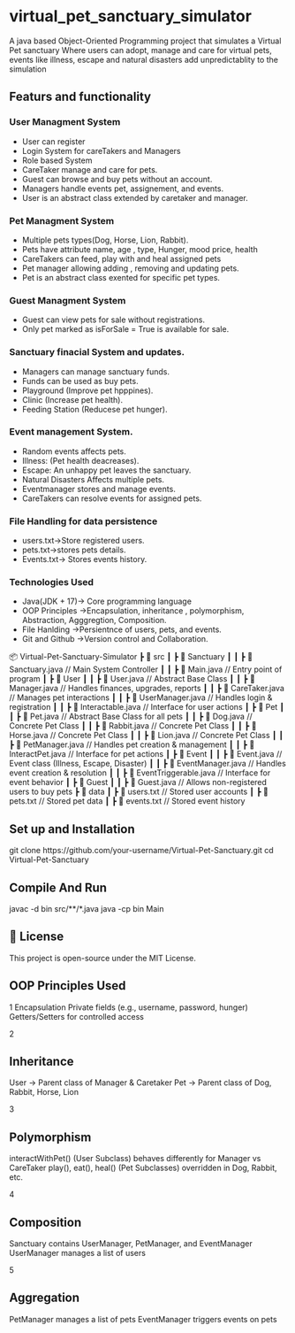 # virtual_pet_sanctuary_simulator
A java based Object-Oriented Programming project that simulates a Virtual Pet sanctuary Where users can adopt, manage and care for virtual pets, events like illness, escape  and natural disasters add unpredictablity to the simulation


<h2>Featurs and functionality</h2>
<h3>User Managment System</h3>
<ul>
  <li>User can register </li>
  <li>Login System for careTakers and Managers </li>
  <li>Role based System </li>
  <li>CareTaker manage and care for pets. </li>
  <li>Guest can browse and buy pets without an account. </li>
  <li>Managers handle events pet, assignement, and events. </li>
  <li>User is  an abstract class  extended by caretaker and manager.</li>
</ul>
<h3>Pet Managment System</h3>
<ul>
  <li>Multiple pets types(Dog, Horse, Lion, Rabbit). </li>
  <li>Pets have attribute name, age , type, Hunger, mood price, health</li>
  <li>CareTakers can feed, play with and heal assigned pets</li>
  <li>Pet manager allowing adding , removing and updating pets.</li>
  <li>Pet is an abstract class exented for specific pet types. </li>

</ul>
<h3>Guest Managment System</h3>
<ul>
  <li>Guest can view pets for sale without registrations. </li>
  <li>Only pet marked as isForSale = True is available for sale.</li>


</ul>
<h3>Sanctuary finacial  System and updates.</h3>
<ul>
  <li>Managers can manage sanctuary funds. </li>
  <li>Funds can be used as buy pets.</li>
  <li>Playground (Improve pet hpppines).</li>
  <li>Clinic (Increase pet health).</li>
  <li>Feeding Station (Reducese pet hunger).</li>


</ul>
<h3>Event management System.</h3>
<ul>
  <li>Random events affects pets. </li>
  <li>Illness: (Pet health deacreases).</li>
  <li> Escape: An unhappy pet leaves the sanctuary.</li>
  <li>Natural Disasters Affects multiple pets.</li>
  <li>Eventmanager stores and manage events.</li>
  <li>CareTakers can resolve events for assigned pets.</li>


</ul>
<h3>File Handling for data persistence</h3>
<ul>
  <li>users.txt->Store registered users. </li>
  <li>pets.txt->stores pets details.</li>
  <li>Events.txt-> Stores events history.</li>
  
</ul>
  
<h3>Technologies Used</h3>
<ul>
  <li>Java(JDK + 17)-> Core programming language </li>
  <li>OOP Principles ->Encapsulation, inheritance , polymorphism, Abstraction, Agggregtion, Composition.</li>
  <li>File Hanlding ->Persientnce of users, pets, and events.</li>
  <li>Git and Github ->Version control and Collaboration.</li>
  
</ul>

📦 Virtual-Pet-Sanctuary-Simulator
 ┣ 📂 src
 ┃ ┣ 📂 Sanctuary
 ┃ ┃ ┣ 📜 Sanctuary.java  // Main System Controller
 ┃ ┃ ┣ 📜 Main.java       // Entry point of program
 ┃ ┣ 📂 User
 ┃ ┃ ┣ 📜 User.java       // Abstract Base Class
 ┃ ┃ ┣ 📜 Manager.java    // Handles finances, upgrades, reports
 ┃ ┃ ┣ 📜 CareTaker.java  // Manages pet interactions
 ┃ ┃ ┣ 📜 UserManager.java // Handles login & registration
 ┃ ┃ ┣ 📜 Interactable.java // Interface for user actions
 ┃ ┣ 📂 Pet
 ┃ ┃ ┣ 📜 Pet.java        // Abstract Base Class for all pets
 ┃ ┃ ┣ 📜 Dog.java        // Concrete Pet Class
 ┃ ┃ ┣ 📜 Rabbit.java     // Concrete Pet Class
 ┃ ┃ ┣ 📜 Horse.java      // Concrete Pet Class
 ┃ ┃ ┣ 📜 Lion.java       // Concrete Pet Class
 ┃ ┃ ┣ 📜 PetManager.java // Handles pet creation & management
 ┃ ┃ ┣ 📜 InteractPet.java // Interface for pet actions
 ┃ ┣ 📂 Event
 ┃ ┃ ┣ 📜 Event.java      // Event class (Illness, Escape, Disaster)
 ┃ ┃ ┣ 📜 EventManager.java // Handles event creation & resolution
 ┃ ┃ ┣ 📜 EventTriggerable.java // Interface for event behavior
 ┃ ┣ 📂 Guest
 ┃ ┃ ┣ 📜 Guest.java      // Allows non-registered users to buy pets
 ┣ 📂 data
 ┃ ┣ 📜 users.txt         // Stored user accounts
 ┃ ┣ 📜 pets.txt          // Stored pet data
 ┃ ┣ 📜 events.txt        // Stored event history

 <h2>Set up and Installation</h2>
git clone https://github.com/your-username/Virtual-Pet-Sanctuary.git
cd Virtual-Pet-Sanctuary

 <h2>Compile And Run</h2>
javac -d bin src/**/*.java
java -cp bin Main


<h2>📄 License</h2>
This project is open-source under the MIT License.

<h2>OOP Principles Used</h2>
1️ Encapsulation 
 Private fields (e.g., username, password, hunger)
 Getters/Setters for controlled access

2️ <h2> Inheritance </h2>
 User → Parent class of Manager & Caretaker
Pet → Parent class of Dog, Rabbit, Horse, Lion

3️ <h2> Polymorphism </h2>
 interactWithPet() (User Subclass) behaves differently for Manager vs CareTaker
 play(), eat(), heal() (Pet Subclasses) overridden in Dog, Rabbit, etc.

4️  <h2>Composition </h2>
 Sanctuary contains UserManager, PetManager, and EventManager
 UserManager manages a list of users

5️ <h2> Aggregation </h2>
 PetManager manages a list of pets
 EventManager triggers events on pets

  
